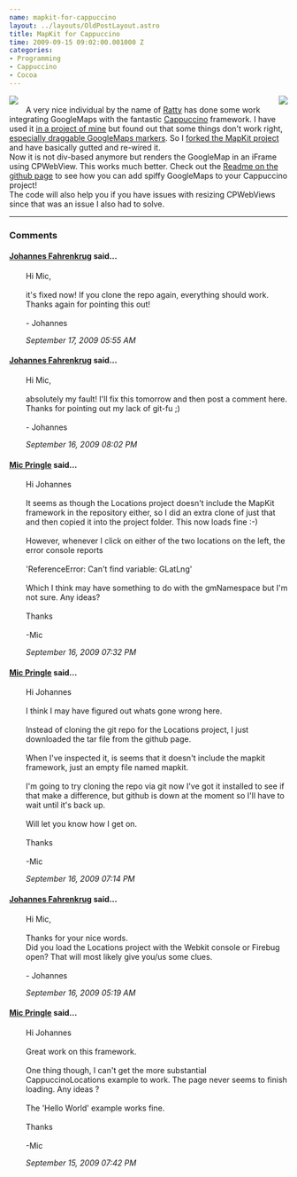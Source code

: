 ```yaml
--- 
name: mapkit-for-cappuccino
layout: ../layouts/OldPostLayout.astro
title: MapKit for Cappuccino
time: 2009-09-15 09:02:00.001000 Z
categories: 
- Programming
- Cappuccino
- Cocoa
---
```

<div class="separator" style="clear: both; text-align: center;"></div><div class="separator" style="clear: both; text-align: center;"><a href="http://3.bp.blogspot.com/_-dK4R3d1lbc/Sq9V5CpFbvI/AAAAAAAAA4E/SIfDYRJyBRE/s1600-h/googlemaps-left.png" imageanchor="1" style="clear: right; float: right; margin-bottom: 1em; margin-left: 1em;"><img border="0" style="border: 0px" src="http://3.bp.blogspot.com/_-dK4R3d1lbc/Sq9V5CpFbvI/AAAAAAAAA4E/SIfDYRJyBRE/s200/googlemaps-left.png" /></a></div><a href="http://2.bp.blogspot.com/_-dK4R3d1lbc/Sq9Vu6NxCII/AAAAAAAAA38/2JU22jW5bi4/s1600-h/cappuccino-right.png" imageanchor="1" style="clear: left; float: left; margin-bottom: 1em; margin-right: 1em;"><img border="0" style="border: 0px" src="http://2.bp.blogspot.com/_-dK4R3d1lbc/Sq9Vu6NxCII/AAAAAAAAA38/2JU22jW5bi4/s200/cappuccino-right.png" /></a><br />
A very nice individual by the name of <a href="http://github.com/Ratty">Ratty</a>&nbsp;has done some work integrating GoogleMaps with the fantastic <a href="http://cappuccino.org/">Cappuccino</a> framework. I have used it <a href="http://blog.springenwerk.com/2009/09/my-first-cappuccino-app.html">in a project of mine</a>&nbsp;but found out that some things don't work right, <a href="http://groups.google.com/group/objectivej/browse_thread/thread/a45f2419405068bd">especially draggable GoogleMaps markers</a>. So I <a href="http://github.com/jfahrenkrug/MapKit">forked the MapKit project</a> and have basically gutted and re-wired it.<br />
Now it is not div-based anymore but renders the GoogleMap in an iFrame using CPWebView. This works much better. Check out the <a href="http://github.com/jfahrenkrug/MapKit/blob/master/README.textile">Readme on the github page</a> to see how you can add spiffy GoogleMaps to your Cappuccino project!<br />
The code will also help you if you have issues with resizing CPWebViews since that was an issue I also had to solve.
<br/><hr/><h3>Comments</h3>
<div class="swcomment"><h4><a href="http://www.blogger.com/profile/06650223978538123548">Johannes Fahrenkrug</a> said...</h4>
<p style="margin-left: 30px">Hi Mic,<br /><br />it&#39;s fixed now! If you clone the repo again, everything should work. Thanks again for pointing this out!<br /><br />- Johannes</p>
<em class="swlightgray" style="margin-left: 30px">September 17, 2009 05:55 AM</em></div>
<div class="swcomment"><h4><a href="http://www.blogger.com/profile/06650223978538123548">Johannes Fahrenkrug</a> said...</h4>
<p style="margin-left: 30px">Hi Mic,<br /><br />absolutely my fault! I&#39;ll fix this tomorrow and then post a comment here. Thanks for pointing out my lack of git-fu ;)<br /><br />- Johannes</p>
<em class="swlightgray" style="margin-left: 30px">September 16, 2009 08:02 PM</em></div>
<div class="swcomment"><h4><a href="">Mic Pringle</a> said...</h4>
<p style="margin-left: 30px">Hi Johannes<br /><br />It seems as though the Locations project doesn&#39;t include the MapKit framework in the repository either, so I did an extra clone of just that and then copied it into the project folder. This now loads fine :-)<br /><br />However, whenever I click on either of the two locations on the left, the error console reports <br /><br />&#39;ReferenceError: Can&#39;t find variable: GLatLng&#39;<br /><br />Which I think may have something to do with the gmNamespace but I&#39;m not sure. Any ideas?<br /><br />Thanks<br /><br />-Mic</p>
<em class="swlightgray" style="margin-left: 30px">September 16, 2009 07:32 PM</em></div>
<div class="swcomment"><h4><a href="">Mic Pringle</a> said...</h4>
<p style="margin-left: 30px">Hi Johannes<br /><br />I think I may have figured out whats gone wrong here.<br /><br />Instead of cloning the git repo for the Locations project, I just downloaded the tar file from the github page.<br /><br />When I&#39;ve inspected it, is seems that it doesn&#39;t include the mapkit framework, just an empty file named mapkit.<br /><br />I&#39;m going to try cloning the repo via git now I&#39;ve got it installed to see if that make a difference, but github is down at the moment so I&#39;ll have to wait until it&#39;s back up.<br /><br />Will let you know how I get on.<br /><br />Thanks<br /><br />-Mic</p>
<em class="swlightgray" style="margin-left: 30px">September 16, 2009 07:14 PM</em></div>
<div class="swcomment"><h4><a href="http://www.blogger.com/profile/06650223978538123548">Johannes Fahrenkrug</a> said...</h4>
<p style="margin-left: 30px">Hi Mic,<br /><br />Thanks for your nice words.<br />Did you load the Locations project with the Webkit console or Firebug open? That will most likely give you/us some clues.<br /><br />- Johannes</p>
<em class="swlightgray" style="margin-left: 30px">September 16, 2009 05:19 AM</em></div>
<div class="swcomment"><h4><a href="">Mic Pringle</a> said...</h4>
<p style="margin-left: 30px">Hi Johannes<br /><br />Great work on this framework.<br /><br />One thing though, I can&#39;t get the more substantial CappuccinoLocations example to work. The page never seems to finish loading. Any ideas ?<br /><br />The &#39;Hello World&#39; example works fine.<br /><br />Thanks<br /><br />-Mic</p>
<em class="swlightgray" style="margin-left: 30px">September 15, 2009 07:42 PM</em></div>
